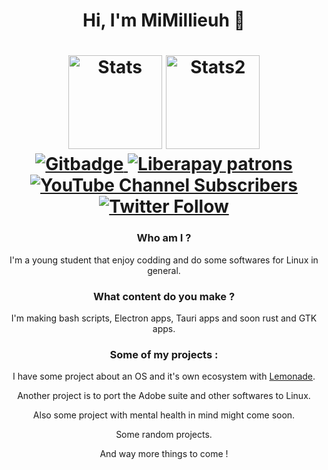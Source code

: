 <div id="header" align="center">
<div>
<h1>Hi, I'm MiMillieuh 👋<h1>
<img style="height:150px" src="https://github-readme-stats.vercel.app/api?username=MiMillieuh&show_icons=true&theme=tokyonight" alt="Stats"/>

<img style="height:150px" src="https://github-readme-stats.vercel.app/api/top-langs/?username=MiMillieuh&layout=compact&theme=tokyonight" alt="Stats2"/>
<br>
    <a href="https://github.com/MiMillieuh">
    <img src="https://img.shields.io/github/followers/MiMillieuh?label=GIT%20FOLLOWERS&style=for-the-badge" alt="Gitbadge"/>
    </a>
    <a href="https://liberapay.com/MiMillieuh/">
    <img alt="Liberapay patrons" src="https://img.shields.io/liberapay/patrons/mimillieuh?label=Librepay%20Sponsor&style=for-the-badge">
    </a>
    <a href="https://www.youtube.com/channel/UC6GrYkEU8scHoL3ULcOXOOQ">
    <img alt="YouTube Channel Subscribers" src="https://img.shields.io/youtube/channel/subscribers/UC6GrYkEU8scHoL3ULcOXOOQ?label=YT%20SUBSCRIBERS&style=for-the-badge">
    </a>
    <a href="https://twitter.com/MiMillie1">
    <img alt="Twitter Follow" src="https://img.shields.io/twitter/follow/mimillie1?label=Twitter%20Followers&style=for-the-badge">
    </a>
</div>
<h3>Who am I ?</h3>
<p>I'm a young student that enjoy codding and do some softwares for Linux in general.</p>
<h3>What content do you make ?</h3>
<p>I'm making bash scripts, Electron apps, Tauri apps and soon rust and GTK apps.</p>
<h3>Some of my projects :</h3>
<p>I have some project about an OS and it's own ecosystem with <a href="https://github.com/LemonadeSoftware">Lemonade</a>.</p>
<p>Another project is to port the Adobe suite and other softwares to Linux.</p>
<p>Also some project with mental health in mind might come soon.</p>
<p>Some random projects.</p>
<p>And way more things to come !</p>
</div>


